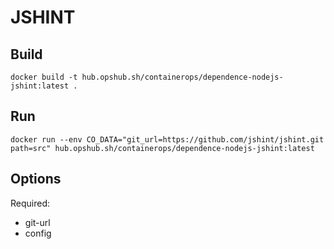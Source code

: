 # JSHINT

## Build

```shell
docker build -t hub.opshub.sh/containerops/dependence-nodejs-jshint:latest .
```

## Run

```shell
docker run --env CO_DATA="git_url=https://github.com/jshint/jshint.git path=src" hub.opshub.sh/containerops/dependence-nodejs-jshint:latest
```

## Options

Required:

- git-url
- config
